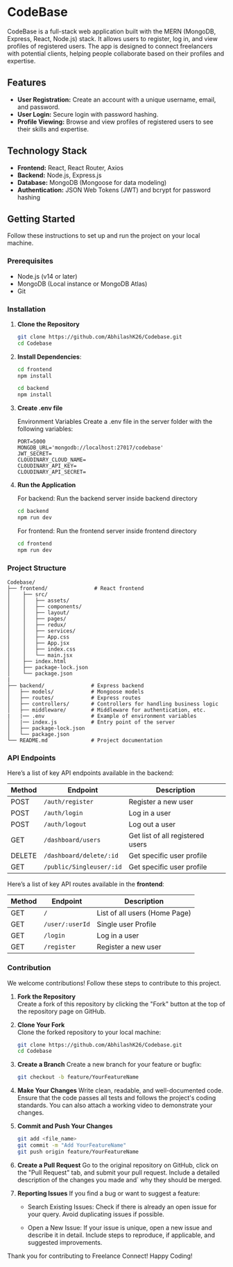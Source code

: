 # CodeBase

CodeBase is a full-stack web application built with the MERN (MongoDB, Express, React, Node.js) stack. It allows users to register, log in, and view profiles of registered users. The app is designed to connect freelancers with potential clients, helping people collaborate based on their profiles and expertise.

## Features

- **User Registration:** Create an account with a unique username, email, and password.
- **User Login:** Secure login with password hashing.
- **Profile Viewing:** Browse and view profiles of registered users to see their skills and expertise.

## Technology Stack

- **Frontend:** React, React Router, Axios
- **Backend:** Node.js, Express.js
- **Database:** MongoDB (Mongoose for data modeling)
- **Authentication:** JSON Web Tokens (JWT) and bcrypt for password hashing
  
## Getting Started

Follow these instructions to set up and run the project on your local machine.

### Prerequisites

- Node.js (v14 or later)
- MongoDB (Local instance or MongoDB Atlas)
- Git

### Installation

1. **Clone the Repository**
   ```bash
   git clone https://github.com/AbhilashK26/Codebase.git
   cd Codebase
   ```

2. **Install Dependencies**:

    ```bash
    cd frontend
    npm install

    cd backend
    npm install
    ```
    
3. **Create .env file**
   
   Environment Variables Create a .env file in the server folder with the following variables:

    ```plaintext
    PORT=5000
    MONGDB_URL='mongodb://localhost:27017/codebase'
    JWT_SECRET=
    CLOUDINARY_CLOUD_NAME=
    CLOUDINARY_API_KEY=
    CLOUDINARY_API_SECRET=
    ```

1. **Run the Application**
    
    For backend: Run the backend server inside backend directory
    ```bash
    cd backend
    npm run dev
    ```

    For frontend: Run the frontend server inside frontend directory
    ```bash
    cd frontend
    npm run dev
    ```

### Project Structure

    Codebase/
    ├── frontend/               # React frontend
    │    ├── src/
    │    │   ├── assets/
    │    │   ├── components/
    │    │   ├── layout/
    │    │   ├── pages/
    │    │   ├── redux/
    │    │   ├── services/
    │    │   ├── App.css
    │    │   ├── App.jsx
    │    │   ├── index.css
    │    │   └── main.jsx
    │    ├── index.html
    │    ├── package-lock.json
    │    └── package.json
    |
    ├── backend/               # Express backend
    │   ├── models/            # Mongoose models
    │   ├── routes/            # Express routes
    │   ├── controllers/       # Controllers for handling business logic
    │   ├── middleware/        # Middleware for authentication, etc.
    |   |── .env               # Example of environment variables
    │   |── index.js           # Entry point of the server
    │   ├── package-lock.json
    │   └── package.json
    └── README.md              # Project documentation
    

### API Endpoints

Here’s a list of key API endpoints available in the backend:

| Method | Endpoint              | Description                           |
|--------|------------------------|--------------------------------------|
| POST   | `/auth/register`          | Register a new user               |
| POST   | `/auth/login`             | Log in a user                     |
| POST   | `/auth/logout`            | Log out a user                    |
| GET    | `/dashboard/users`        | Get list of all registered users  |
| DELETE | `/dashboard/delete/:id`   | Get specific user profile         |
| GET    | `/public/Singleuser/:id`  | Get specific user profile         |

Here’s a list of key API routes available in the **frontend**:

| Method | Endpoint               | Description                          |
|--------|------------------------|--------------------------------------|
| GET    | `/`                    | List of all users (Home Page)        |
| GET    | `/user/:userId`        | Single user Profile                  |
| GET    | `/login`               | Log in a user                        |
| GET    | `/register`            | Register a new user                  |



### Contribution

We welcome contributions! Follow these steps to contribute to this project.

1. **Fork the Repository**  
   Create a fork of this repository by clicking the "Fork" button at the top of the repository page on GitHub.

2. **Clone Your Fork**  
   Clone the forked repository to your local machine:

   ```bash
   git clone https://github.com/AbhilashK26/Codebase.git
   cd Codebase
   ```

3. **Create a Branch**
    Create a new branch for your feature or bugfix:

    ```bash
    git checkout -b feature/YourFeatureName
    ```

4. **Make Your Changes**
    Write clean, readable, and well-documented code. Ensure that the code passes all tests and follows the project's coding standards. You can also attach a working video to demonstrate your changes.

5. **Commit and Push Your Changes**

    ```bash
    git add <file_name>
    git commit -m "Add YourFeatureName"
    git push origin feature/YourFeatureName
    ```

6. **Create a Pull Request**
    Go to the original repository on GitHub, click on the "Pull Request" tab, and submit your pull request. Include a detailed description of the changes you made and` why they should be merged.

7. **Reporting Issues**
    If you find a bug or want to suggest a feature:

    - Search Existing Issues: 
    Check if there is already an open issue for your query. Avoid duplicating issues if possible.

    - Open a New Issue: 
    If your issue is unique, open a new issue and describe it in detail. Include steps to reproduce, if applicable, and suggested improvements.

Thank you for contributing to Freelance Connect! Happy Coding!
